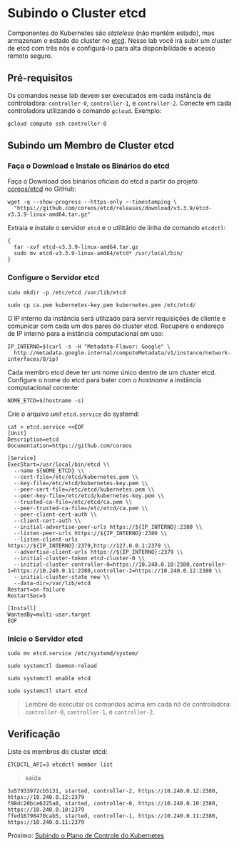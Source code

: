 # Subindo o Cluster etcd

Componentes do Kubernetes são _stateless_ (não mantém estado), mas armazenam o estado do cluster no [etcd](https://github.com/coreos/etcd). Nesse lab você irá subir um cluster de etcd com três nós e configurá-lo para alta disponibilidade e acesso remoto seguro.

## Pré-requisitos

Os comandos nesse lab devem ser executados em cada instância de controladora:  `controller-0`, `controller-1`, e `controller-2`. Conecte em cada controladora utilizando o comando `gcloud`. Exemplo:

```
gcloud compute ssh controller-0
```

## Subindo um Membro de Cluster etcd

### Faça o Download e Instale os Binários do etcd

Faça o Download dos binários oficiais do etcd a partir do projeto [coreos/etcd](https://github.com/coreos/etcd) no GitHub:

```
wget -q --show-progress --https-only --timestamping \
  "https://github.com/coreos/etcd/releases/download/v3.3.9/etcd-v3.3.9-linux-amd64.tar.gz"
```

Extraia e instale o servidor `etcd` e o utilitário de linha de comando `etcdctl`:

```
{
  tar -xvf etcd-v3.3.9-linux-amd64.tar.gz
  sudo mv etcd-v3.3.9-linux-amd64/etcd* /usr/local/bin/
}
```

### Configure o Servidor etcd

```
sudo mkdir -p /etc/etcd /var/lib/etcd
```

```
sudo cp ca.pem kubernetes-key.pem kubernetes.pem /etc/etcd/
```

O IP interno da instância será utilizado para servir requisições de cliente e comunicar com cada um dos pares do cluster etcd. Recupere o endereço de IP interno para a instância computacional em uso:

```
IP_INTERNO=$(curl -s -H "Metadata-Flavor: Google" \
  http://metadata.google.internal/computeMetadata/v1/instance/network-interfaces/0/ip)
```

Cada membro etcd deve ter um nome único dentro de um cluster etcd. Configure o nome do etcd para bater com o _hostname_ a instância computacional corrente:

```
NOME_ETCD=$(hostname -s)
```

Crie o arquivo _unit_ `etcd.service` do systemd:

```
cat > etcd.service <<EOF
[Unit]
Description=etcd
Documentation=https://github.com/coreos

[Service]
ExecStart=/usr/local/bin/etcd \\
  --name ${NOME_ETCD} \\
  --cert-file=/etc/etcd/kubernetes.pem \\
  --key-file=/etc/etcd/kubernetes-key.pem \\
  --peer-cert-file=/etc/etcd/kubernetes.pem \\
  --peer-key-file=/etc/etcd/kubernetes-key.pem \\
  --trusted-ca-file=/etc/etcd/ca.pem \\
  --peer-trusted-ca-file=/etc/etcd/ca.pem \\
  --peer-client-cert-auth \\
  --client-cert-auth \\
  --initial-advertise-peer-urls https://${IP_INTERNO}:2380 \\
  --listen-peer-urls https://${IP_INTERNO}:2380 \\
  --listen-client-urls https://${IP_INTERNO}:2379,http://127.0.0.1:2379 \\
  --advertise-client-urls https://${IP_INTERNO}:2379 \\
  --initial-cluster-token etcd-cluster-0 \\
  --initial-cluster controller-0=https://10.240.0.10:2380,controller-1=https://10.240.0.11:2380,controller-2=https://10.240.0.12:2380 \\
  --initial-cluster-state new \\
  --data-dir=/var/lib/etcd
Restart=on-failure
RestartSec=5

[Install]
WantedBy=multi-user.target
EOF
```

### Inicie o Servidor etcd

```
sudo mv etcd.service /etc/systemd/system/
```

```
sudo systemctl daemon-reload
```

```
sudo systemctl enable etcd
```

```
sudo systemctl start etcd
```

> Lembre de executar os comandos acima em cada nó de controladora: `controller-0`, `controller-1`, e `controller-2`.

## Verificação

Liste os membros do cluster etcd:

```
ETCDCTL_API=3 etcdctl member list
```

> saída

```
3a57933972cb5131, started, controller-2, https://10.240.0.12:2380, https://10.240.0.12:2379
f98dc20bce6225a0, started, controller-0, https://10.240.0.10:2380, https://10.240.0.10:2379
ffed16798470cab5, started, controller-1, https://10.240.0.11:2380, https://10.240.0.11:2379
```

Próximo: [Subindo o Plano de Controle do Kubernetes](08-subindo-controladoras-kubernetes.md)

